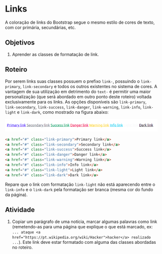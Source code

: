 # Links
A coloração de links do Bootstrap segue o mesmo estilo de cores de texto, com cor primária, secundárias, etc.


## Objetivos
1. Aprender as classes de formatação de link.

## Roteiro
Por serem links suas classes possuem o prefixo `link-`, possuindo o `link-primary`, `link-secondary` e todos os outros existentes no sistema de cores. A vantagem de sua utilização em detrimento do `text-` é permitir uma maior personalização (que será abordado em outro ponto deste roteiro) voltada exclusivamente para os links. As opções disponíveis são `link-primary`, `link-secondary`, `link-success`, `link-danger`, `link-warning`, `link-info`, `link-light` e `link-dark`, como mostrado na figura abaixo:

![Links](./imgs/links.png)
```html
<a href="#" class="link-primary">Primary link</a>
<a href="#" class="link-secondary">Secondary link</a>
<a href="#" class="link-success">Success link</a>
<a href="#" class="link-danger">Danger link</a>
<a href="#" class="link-warning">Warning link</a>
<a href="#" class="link-info">Info link</a>
<a href="#" class="link-light">Light link</a>
<a href="#" class="link-dark">Dark link</a>
```

Repare que o link com formatação `link-light` não está aparecendo entre o `link-info` e o `link-dark` pela formatação ser branca (mesma cor do fundo da página).

## Atividade
1. Copiar um parágrafo de uma notícia, marcar algumas palavras como link (remetendo-as para uma página que explique o que está marcado, ex: `... ataque <a href="https://pt.wikipedia.org/wiki/Hacker">hacker</a> realizado ...`). Este link deve estar formatado com alguma das classes abordadas no roteiro.
